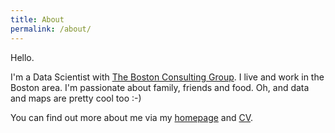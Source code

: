 ```yaml
---
title: About
permalink: /about/
---
```


Hello.

I'm a Data Scientist with [The Boston Consulting Group](https://www.bcg.com/). I live and work in the Boston area. I'm passionate about family, friends and food. Oh, and data and maps are pretty cool too :-)

You can find out more about me via my [homepage](http://nmalizia.github.io/) and [CV](http://nmalizia.github.io/resume/).


